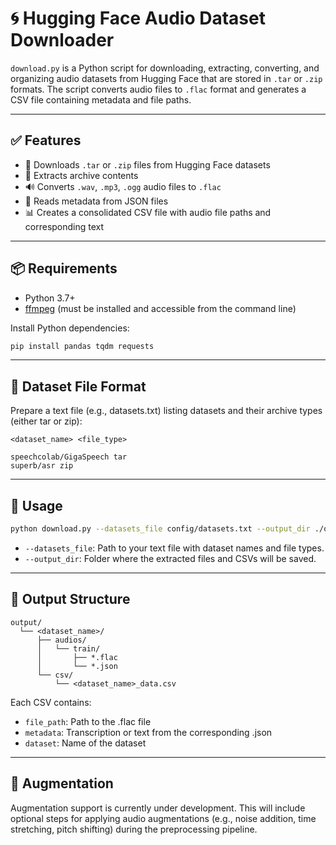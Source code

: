 # 🌀 Hugging Face Audio Dataset Downloader

`download.py` is a Python script for downloading, extracting, converting, and organizing audio datasets from Hugging Face that are stored in `.tar` or `.zip` formats. The script converts audio files to `.flac` format and generates a CSV file containing metadata and file paths.

---

## ✅ Features

- 🔽 Downloads `.tar` or `.zip` files from Hugging Face datasets
- 📂 Extracts archive contents
- 🔊 Converts `.wav`, `.mp3`, `.ogg` audio files to `.flac`
- 📜 Reads metadata from JSON files
- 📊 Creates a consolidated CSV file with audio file paths and corresponding text

---

## 📦 Requirements

- Python 3.7+
- [ffmpeg](https://ffmpeg.org/download.html) (must be installed and accessible from the command line)

Install Python dependencies:

```bash
pip install pandas tqdm requests
```

---

## 📁 Dataset File Format

Prepare a text file (e.g., datasets.txt) listing datasets and their archive types (either tar or zip):

```
<dataset_name> <file_type>

speechcolab/GigaSpeech tar
superb/asr zip
```

---

## 🚀 Usage

```bash
python download.py --datasets_file config/datasets.txt --output_dir ./output
```

- `--datasets_file`: Path to your text file with dataset names and file types.
- `--output_dir`: Folder where the extracted files and CSVs will be saved.

---

## 📂 Output Structure

```
output/
  └── <dataset_name>/
      ├── audios/
      │   └── train/
      │       ├── *.flac
      │       └── *.json
      └── csv/
          └── <dataset_name>_data.csv
```

Each CSV contains:

- `file_path`: Path to the .flac file
- `metadata`: Transcription or text from the corresponding .json
- `dataset`: Name of the dataset

---

## 🧪 Augmentation

Augmentation support is currently under development. This will include optional steps for applying audio augmentations (e.g., noise addition, time stretching, pitch shifting) during the preprocessing pipeline.

